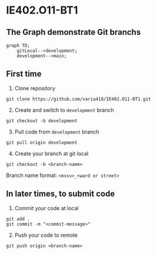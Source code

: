 # IE402.O11-BT1

## The Graph demonstrate Git branchs
```mermaid
graph TD;
    gitLocal-->development;
    development-->main;
```
## First time
1. Clone repository
```
git clone https://github.com/varia418/IE402.O11-BT1.git
```
2. Create and switch to `development` branch
```
git checkout -b development
```
3. Pull code from `development` branch
```
git pull origin development
```
4. Create your branch at git local
```
git checkout -b <branch-name>
```
Branch name format: `<mssv>_<ward or street>`
## In later times, to submit code

1. Commit your code at local
```
git add .
git commit -m "<commit-message>"
```
2. Push your code to remote
```
git push origin <branch-name>
```
